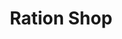 ---
title: "Ration Shop"
url: /maravanthuruth/ration-shop-toll-palamkadav-road/
shop: convenience
---
